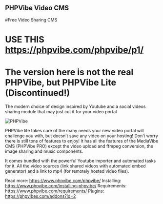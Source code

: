 ## PHPVibe Video CMS
#Free Video Sharing CMS 
# USE THIS https://phpvibe.com/phpvibe/p1/ 
# The version here is not the real PHPVibe, but PHPVibe Lite (Discontinued!)

The modern choice of design inspired by Youtube and a social videos sharing module that may just cut it for your video portal


![PHPVibe](https://github.com/PHPVibe/phpvibe/blob/master/vlst-1220x625.png)



PHPVibe lite takes care of the many needs your new video portal will challenge you with, but doesn’t save any video on your hosting!
Don’t worry there is still tons of features to enjoy! It has all the features of the MediaVibe CMS (PHPVibe PRO) except the video upload and ffmpeg conversion, the image sharing and music components.

It comes bundled with the powerful Youtube importer and automated tasks for it. All the video sources (link shared videos with automated embed generator) and a link to mp4 (for remotely hosted video files).

Read more: https://www.phpvibe.com/phpvibe/
Installing: https://www.phpvibe.com/installing-phpvibe/
Requirements: https://www.phpvibe.com/requirements/
Plugins: https://phpvibes.com/addons?id=2
